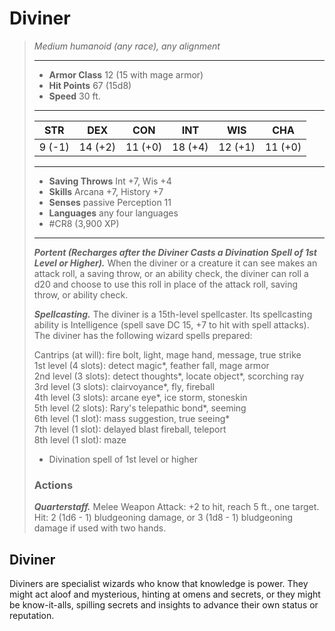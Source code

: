 # Diviner
>*Medium humanoid (any race), any alignment*
>___
>- **Armor Class** 12 (15 with mage armor)
>- **Hit Points** 67 (15d8)
>- **Speed** 30 ft.
>___
>|STR|DEX|CON|INT|WIS|CHA|
>|:---:|:---:|:---:|:---:|:---:|:---:|
>|9 (-1)|14 (+2)|11 (+0)|18 (+4)|12 (+1)|11 (+0)|
>___
>- **Saving Throws** Int +7, Wis +4
>- **Skills** Arcana +7, History +7
>- **Senses** passive Perception 11
>- **Languages** any four languages
>- #CR8 (3,900 XP)
>___
>***Portent (Recharges after the Diviner Casts a Divination Spell of 1st Level or Higher).*** When the diviner or a creature it can see makes an attack roll, a saving throw, or an ability check, the diviner can roll a d20 and choose to use this roll in place of the attack roll, saving throw, or ability check.  
>
>***Spellcasting.*** The diviner is a 15th-level spellcaster. Its spellcasting ability is Intelligence (spell save DC 15, +7 to hit with spell attacks). The diviner has the following wizard spells prepared:  
>
>Cantrips (at will): fire bolt, light, mage hand, message, true strike  
>1st level (4 slots): detect magic*, feather fall, mage armor  
>2nd level (3 slots): detect thoughts*, locate object*, scorching ray  
>3rd level (3 slots): clairvoyance*, fly, fireball  
>4th level (3 slots): arcane eye*, ice storm, stoneskin  
>5th level (2 slots): Rary's telepathic bond*, seeming  
>6th level (1 slot): mass suggestion, true seeing*  
>7th level (1 slot): delayed blast fireball, teleport  
>8th level (1 slot): maze  
>
>* Divination spell of 1st level or higher  
>
>
>### Actions
>***Quarterstaff.*** Melee Weapon Attack: +2 to hit, reach 5 ft., one target. Hit: 2 (1d6 - 1) bludgeoning damage, or 3 (1d8 - 1) bludgeoning damage if used with two hands.

## Diviner

Diviners are specialist wizards who know that knowledge is power. They might act aloof and mysterious, hinting at omens and secrets, or they might be know-it-alls, spilling secrets and insights to advance their own status or reputation.